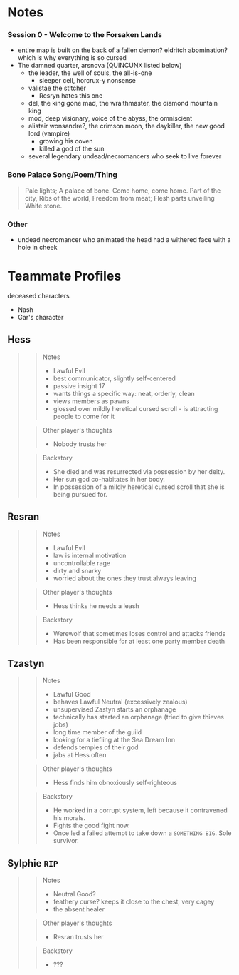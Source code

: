 # Notes

### Session 0 - Welcome to the Forsaken Lands
- entire map is built on the back of a fallen demon? eldritch abomination? which is why everything is so cursed
- The damned quarter, arsnova (QUINCUNX listed below)
  - the leader, the well of souls, the all-is-one
    - sleeper cell, horcrux-y nonsense
  - valistae the stitcher
    - Resryn hates this one
  - del, the king gone mad, the wraithmaster, the diamond mountain king
  - mod, deep visionary, voice of the abyss, the omniscient
  - alistair wonsandre?, the crimson moon, the daykiller, the new good lord (vampire)
    - growing his coven
    - killed a god of the sun
  - several legendary undead/necromancers who seek to live forever

### Bone Palace Song/Poem/Thing
>Pale lights;
>A palace of bone.
>Come home, come home.
>Part of the city,
>Ribs of the world,
>Freedom from meat;
>Flesh parts unveiling
>White stone.

### Other
- undead necromancer who animated the head had a withered face with a hole in cheek

# Teammate Profiles

deceased characters
- Nash
- Gar's character

## Hess
>>Notes
>>- Lawful Evil
>>- best communicator, slightly self-centered
>>- passive insight 17
>>- wants things a specific way: neat, orderly, clean
>>- views members as pawns
>>- glossed over mildly heretical cursed scroll - is attracting people to come for it
>
>>Other player's thoughts
>>- Nobody trusts her
>
>>Backstory
>>- She died and was resurrected via possession by her deity.
>>- Her sun god co-habitates in her body.
>>- In possession of a mildly heretical cursed scroll that she is being pursued for.

## Resran
>>Notes
>>- Lawful Evil
>>- law is internal motivation
>>- uncontrollable rage
>>- dirty and snarky
>>- worried about the ones they trust always leaving
>
>>Other player's thoughts
>>- Hess thinks he needs a leash
>
>>Backstory
>>- Werewolf that sometimes loses control and attacks friends
>>- Has been responsible for at least one party member death


## Tzastyn
>>Notes
>>- Lawful Good
>>- behaves Lawful Neutral (excessively zealous)
>>- unsupervised Zastyn starts an orphanage
>>- technically has started an orphanage (tried to give thieves jobs)
>>- long time member of the guild
>>- looking for a tiefling at the Sea Dream Inn
>>- defends temples of their god
>>- jabs at Hess often
>
>>Other player's thoughts
>>- Hess finds him obnoxiously self-righteous
>
>>Backstory
>>- He worked in a corrupt system, left because it contravened his morals.
>>- Fights the good fight now.
>>- Once led a failed attempt to take down a `SOMETHING BIG`. Sole survivor.

## Sylphie `RIP`
>>Notes
>>-  Neutral Good?
>>- feathery curse? keeps it close to the chest, very cagey
>>- the absent healer
>
>>Other player's thoughts
>>- Resran trusts her
>
>>Backstory
>>- ???
